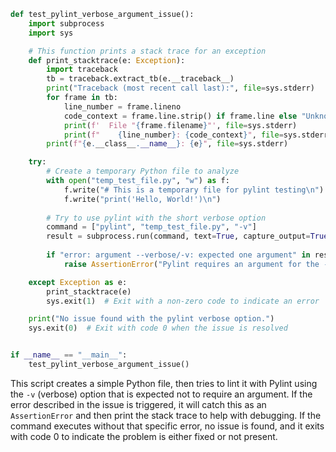 ```python
def test_pylint_verbose_argument_issue():
    import subprocess
    import sys

    # This function prints a stack trace for an exception
    def print_stacktrace(e: Exception):
        import traceback
        tb = traceback.extract_tb(e.__traceback__)
        print("Traceback (most recent call last):", file=sys.stderr)
        for frame in tb:
            line_number = frame.lineno
            code_context = frame.line.strip() if frame.line else "Unknown"
            print(f'  File "{frame.filename}"', file=sys.stderr)
            print(f"    {line_number}: {code_context}", file=sys.stderr)
        print(f"{e.__class__.__name__}: {e}", file=sys.stderr)

    try:
        # Create a temporary Python file to analyze
        with open("temp_test_file.py", "w") as f:
            f.write("# This is a temporary file for pylint testing\n")
            f.write("print('Hello, World!')\n")
        
        # Try to use pylint with the short verbose option
        command = ["pylint", "temp_test_file.py", "-v"]
        result = subprocess.run(command, text=True, capture_output=True)
        
        if "error: argument --verbose/-v: expected one argument" in result.stderr:
            raise AssertionError("Pylint requires an argument for the -v (verbose) option unexpectedly.")

    except Exception as e:
        print_stacktrace(e)
        sys.exit(1)  # Exit with a non-zero code to indicate an error

    print("No issue found with the pylint verbose option.")
    sys.exit(0)  # Exit with code 0 when the issue is resolved


if __name__ == "__main__":
    test_pylint_verbose_argument_issue()
```

This script creates a simple Python file, then tries to lint it with Pylint using the `-v` (verbose) option that is expected not to require an argument. If the error described in the issue is triggered, it will catch this as an `AssertionError` and then print the stack trace to help with debugging. If the command executes without that specific error, no issue is found, and it exits with code 0 to indicate the problem is either fixed or not present.